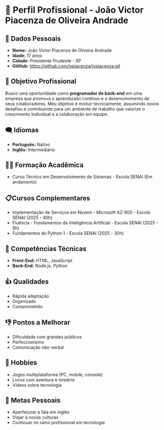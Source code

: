 # 📝 Perfil Profissional - João Victor Piacenza de Oliveira Andrade

## 👤 Dados Pessoais
- **Nome:** João Victor Piacenza de Oliveira Andrade
- **Idade:** 17 anos
- **Cidade:** Presidente Prudente - SP
- **GitHub:** https://github.com/jvpiacenza/jvpiacenza.git

## 💯 Objetivo Profissional
Busco uma oportunidade como **programador de back-end** em uma empresa que promova o aprendizado contínuo e o desenvolvimento de seus colaboradores. Meu objetivo é evoluir tecnicamente, assumindo novos desafios e contribuindo para um ambiente de trabalho que valorize o crescimento individual e a colaboração em equipe.

## 🗨 Idiomas
- **Português:** Nativo
- **Inglês:** Intermediário

## 👨‍🎓 Formação Acadêmica
- Curso Técnico em Desenvolvimento de Sistemas - Escola SENAI (Em andamento)

## 📋Cursos Complementares
- Implementação de Serviços em Nuvem - Microsoft AZ-900 - Escola SENAI (2025 - 40h)
- Fluência - Fundamentos da Inteligência Artificial - Escola SENAI (2025 - 8h)
- Fundamentos do Python 1 - Escola SENAI (2025 - 30h)

## 🧠 Competências Técnicas
- **Front-End:** HTML, JavaScript
- **Back-End:** Node.js, Python

## 👍 Qualidades
- Rápida adaptação
- Organizado
- Comprometido

## 👎 Pontos a Melhorar
- Dificuldade com grandes públicos
- Perfeccionismo
- Comunicação não-verbal

## 🤩 Hobbies
- Jogos multiplataforma (PC, mobile, console)
- Livros com aventura e mistério
- Vídeos sobre tecnologia

## 🎇 Metas Pessoais
- Aperfeiçoar a fala em inglês
- Viajar à novas culturas
- Continuar no ramo profissional em tecnologia

